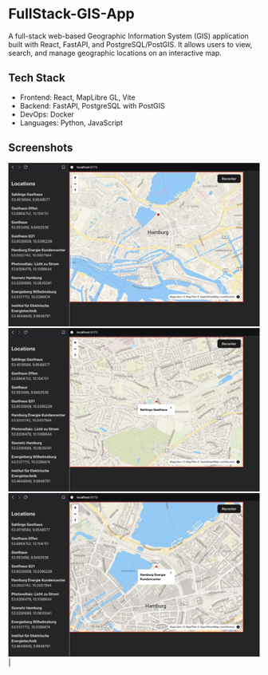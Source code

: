 # FullStack-GIS-App
A full-stack web-based Geographic Information System (GIS) application built with React, FastAPI, and PostgreSQL/PostGIS. It allows users to view, search, and manage geographic locations on an interactive map.

## Tech Stack ## 
- Frontend: React, MapLibre GL, Vite
- Backend: FastAPI, PostgreSQL with PostGIS
- DevOps: Docker
- Languages: Python, JavaScript

## Screenshots ## 

![List View](./screenshots/ss1.jpg)
![Zoomed Marker](./screenshots/ss2.jpg)
![Overview](./screenshots/ss3.jpg) |
